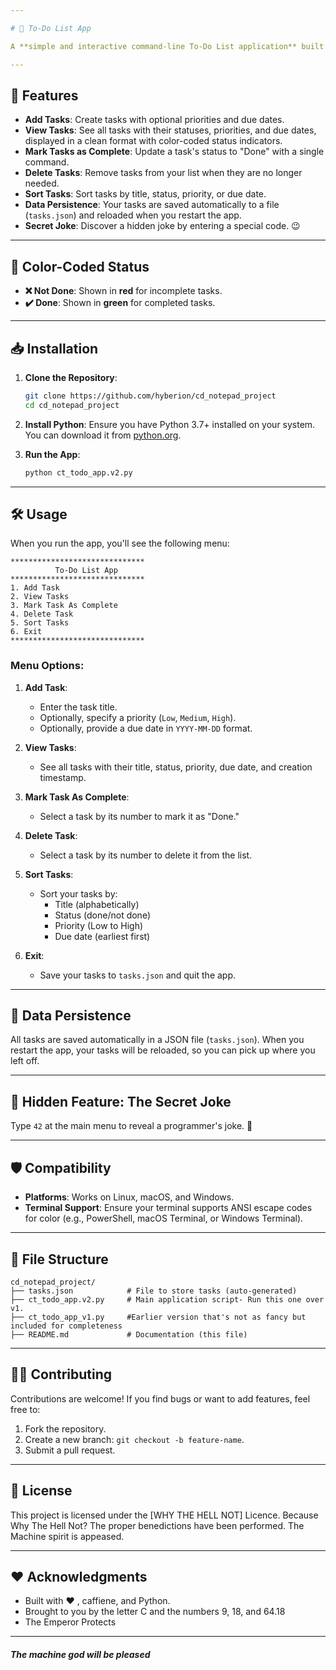 ```yaml
---

# 📝 To-Do List App

A **simple and interactive command-line To-Do List application** built with Python. This app helps you manage your tasks effectively with features like priorities, due dates, sorting, and even a secret joke!

---
```


## 🚀 Features

- **Add Tasks**: Create tasks with optional priorities and due dates.
- **View Tasks**: See all tasks with their statuses, priorities, and due dates, displayed in a clean format with color-coded status indicators.
- **Mark Tasks as Complete**: Update a task's status to "Done" with a single command.
- **Delete Tasks**: Remove tasks from your list when they are no longer needed.
- **Sort Tasks**: Sort tasks by title, status, priority, or due date.
- **Data Persistence**: Your tasks are saved automatically to a file (`tasks.json`) and reloaded when you restart the app.
- **Secret Joke**: Discover a hidden joke by entering a special code. 😉
  
---

## 🎨 Color-Coded Status

- **❌ Not Done**: Shown in **red** for incomplete tasks.
- **✔️ Done**: Shown in **green** for completed tasks.

---

## 📥 Installation

1. **Clone the Repository**:
   ```bash
   git clone https://github.com/hyberion/cd_notepad_project
   cd cd_notepad_project
   ```

2. **Install Python**:
   Ensure you have Python 3.7+ installed on your system. You can download it from [python.org](https://www.python.org/).

3. **Run the App**:
   ```bash
   python ct_todo_app.v2.py
   ```

---

## 🛠 Usage

When you run the app, you'll see the following menu:

```
******************************
          To-Do List App      
******************************
1. Add Task
2. View Tasks
3. Mark Task As Complete
4. Delete Task
5. Sort Tasks
6. Exit
******************************
```

### Menu Options:
1. **Add Task**:
   - Enter the task title.
   - Optionally, specify a priority (`Low`, `Medium`, `High`).
   - Optionally, provide a due date in `YYYY-MM-DD` format.

2. **View Tasks**:
   - See all tasks with their title, status, priority, due date, and creation timestamp.

3. **Mark Task As Complete**:
   - Select a task by its number to mark it as "Done."

4. **Delete Task**:
   - Select a task by its number to delete it from the list.

5. **Sort Tasks**:
   - Sort your tasks by:
     - Title (alphabetically)
     - Status (done/not done)
     - Priority (Low to High)
     - Due date (earliest first)

6. **Exit**:
   - Save your tasks to `tasks.json` and quit the app.

---

## 💾 Data Persistence

All tasks are saved automatically in a JSON file (`tasks.json`). When you restart the app, your tasks will be reloaded, so you can pick up where you left off.

---

## 🎉 Hidden Feature: The Secret Joke

Type `42` at the main menu to reveal a programmer's joke. 🤫

---

## 🛡 Compatibility

- **Platforms**: Works on Linux, macOS, and Windows.
- **Terminal Support**: Ensure your terminal supports ANSI escape codes for color (e.g., PowerShell, macOS Terminal, or Windows Terminal).

---

## 📂 File Structure

```
cd_notepad_project/
├── tasks.json            # File to store tasks (auto-generated)
├── ct_todo_app.v2.py     # Main application script- Run this one over v1.
├── ct_todo_app_v1.py     #Earlier version that's not as fancy but included for completeness
├── README.md             # Documentation (this file)
```

---

## 👨‍💻 Contributing

Contributions are welcome! If you find bugs or want to add features, feel free to:
1. Fork the repository.
2. Create a new branch: `git checkout -b feature-name`.
3. Submit a pull request.

---

## 📜 License

This project is licensed under the [WHY THE HELL NOT] Licence.  Because Why The Hell Not?
The proper benedictions have been performed.  The Machine spirit is appeased.

---

## ❤️ Acknowledgments

- Built with ❤️ , caffiene, and Python.
- Brought to you by the letter C and the numbers 9, 18, and 64.18
- The Emperor Protects

---

##### The machine god will be pleased ######
